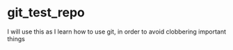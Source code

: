 git_test_repo
=============

I will use this as I learn how to use git, in order to avoid clobbering important things
